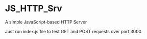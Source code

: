 # JS_HTTP_Srv
A simple JavaScript-based HTTP Server

Just run index.js file to test GET and POST requests over port 3000.
